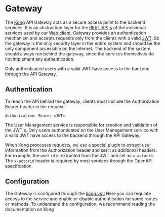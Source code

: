 # Gateway

The [Kong](https://konghq.com/kong/) API Gateway acts as a secure access point to the backend services. It is an abstraction layer for the [REST API's](./rest-api.md)
of the individual services used by our [Web client](./web-client.md). Gateway provides an authentication mechanism and accepts 
requests only from the clients with a valid [JWT](https://jwt.io/). So the gateway is the only security layer in the 
entire system and should be the only component accessible on the Internet. The backend of the system should always run 
behind the gateway, since the services themselves do not implement any authentication.

Only authenticated users with a valid JWT have access to the backend 
through the API Gateway.

## Authentication

To reach the API behind the gateway, clients must include the Authorization Bearer header in the request:
```
Authorization: Bearer <JWT>
```
The User Management service is responsible for creation and validation of the JWT's. Only users authenticated on the User Management service
with a valid JWT have access to the backend through the API Gateway.

When Kong processes requests, we use a special plugin to extract user information from the Authorization header and set it 
as additional headers. For example, the user `id` is extracted from the JWT and set as `x-actorid`. The `x-actorid` header 
is required by most services through the OpenAPI specification.

## Configuration

The Gateway is configured through the [kong.yml](https://github.com/FraunhoferISST/diva/blob/master/core/kong-gateway/kong.yml)
Here you can regulate access to the service and enable or disable authentication for some routes or methods.
To understand the configuration, we recommend reading the documentation on Kong